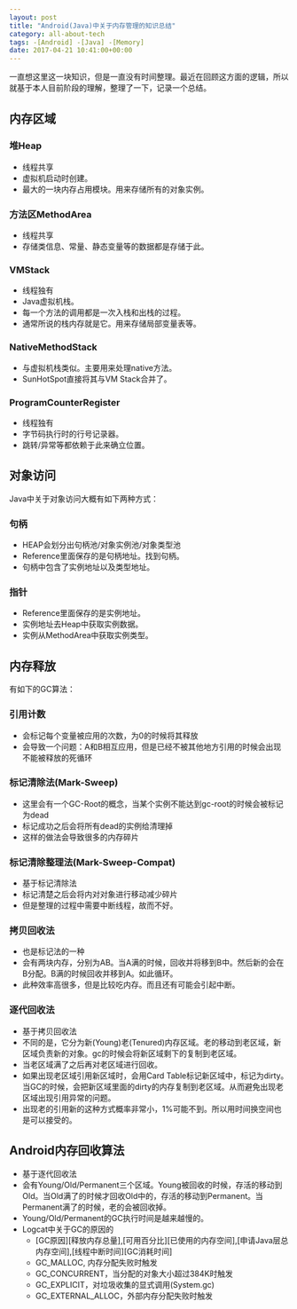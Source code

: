 ```yaml
---
layout: post
title: "Android(Java)中关于内存管理的知识总结"
category: all-about-tech
tags: -[Android] -[Java] -[Memory]
date: 2017-04-21 10:41:00+00:00
---
```


一直想这里这一块知识，但是一直没有时间整理。最近在回顾这方面的逻辑，所以就基于本人目前阶段的理解，整理了一下，记录一个总结。

## 内存区域

### 堆Heap
- 线程共享
- 虚拟机启动时创建。
- 最大的一块内存占用模块。用来存储所有的对象实例。

### 方法区MethodArea
- 线程共享
- 存储类信息、常量、静态变量等的数据都是存储于此。

### VMStack
- 线程独有
- Java虚拟机栈。
- 每一个方法的调用都是一次入栈和出栈的过程。
- 通常所说的栈内存就是它。用来存储局部变量表等。

### NativeMethodStack
- 与虚拟机栈类似。主要用来处理native方法。
- SunHotSpot直接将其与VM Stack合并了。

### ProgramCounterRegister
- 线程独有
- 字节码执行时的行号记录器。
- 跳转/异常等都依赖于此来确立位置。

## 对象访问

Java中关于对象访问大概有如下两种方式：

### 句柄
- HEAP会划分出句柄池/对象实例池/对象类型池
- Reference里面保存的是句柄地址。找到句柄。
- 句柄中包含了实例地址以及类型地址。

###  指针
- Reference里面保存的是实例地址。
- 实例地址去Heap中获取实例数据。
- 实例从MethodArea中获取实例类型。

## 内存释放

有如下的GC算法：

### 引用计数
- 会标记每个变量被应用的次数，为0的时候将其释放
- 会导致一个问题：A和B相互应用，但是已经不被其他地方引用的时候会出现不能被释放的死循环

### 标记清除法(Mark-Sweep)
- 这里会有一个GC-Root的概念，当某个实例不能达到gc-root的时候会被标记为dead
- 标记成功之后会将所有dead的实例给清理掉
- 这样的做法会导致很多的内存碎片

###  标记清除整理法(Mark-Sweep-Compat)
- 基于标记清除法
- 标记清楚之后会将内对对象进行移动减少碎片
- 但是整理的过程中需要中断线程，故而不好。

### 拷贝回收法
- 也是标记法的一种
- 会有两块内存，分别为AB。当A满的时候，回收并将移到B中。然后新的会在B分配。B满的时候回收并移到A。如此循环。
- 此种效率高很多，但是比较吃内存。而且还有可能会引起中断。

### 逐代回收法
- 基于拷贝回收法
- 不同的是，它分为新(Young)老(Tenured)内存区域。老的移动到老区域，新区域负责新的对象。gc的时候会将新区域剩下的复制到老区域。
- 当老区域满了之后再对老区域进行回收。
- 如果出现老区域引用新区域时，会用Card Table标记新区域中，标记为dirty。当GC的时候，会把新区域里面的dirty的内存复制到老区域。从而避免出现老区域出现引用异常的问题。
- 出现老的引用新的这种方式概率非常小，1%可能不到。所以用时间换空间也是可以接受的。

## Android内存回收算法

- 基于逐代回收法
- 会有Young/Old/Permanent三个区域。Young被回收的时候，存活的移动到Old。当Old满了的时候才回收Old中的，存活的移动到Permanent。当Permanent满了的时候，老的会被回收掉。
- Young/Old/Permanent的GC执行时间是越来越慢的。
- Logcat中关于GC的原因的
    - [GC原因][释放内存总量],[可用百分比][已使用的内存空间],[申请Java层总内存空间],[线程中断时间][GC消耗时间]
    - GC_MALLOC, 内存分配失败时触发
    - GC_CONCURRENT，当分配的对象大小超过384K时触发
    - GC_EXPLICIT，对垃圾收集的显式调用(System.gc)
    - GC_EXTERNAL_ALLOC，外部内存分配失败时触发